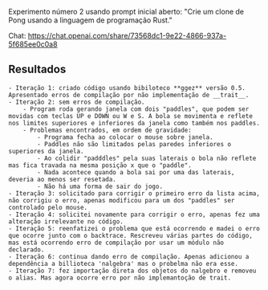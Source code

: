 
Experimento número 2 usando prompt inicial aberto: "Crie um clone de Pong usando a linguagem de programação Rust."

Chat: https://chat.openai.com/share/73568dc1-9e22-4866-937a-5f685ee0c0a8

## Resultados

    - Iteração 1: criado código usando bibiloteco **ggez** versão 0.5. Apresentado erros de compilação por não implementação de __trait__.
    - Iteração 2: sem erros de compilação. 
        - Program roda gerando janela com dois "paddles", que podem ser movidas com teclas UP e DOWN ou W e S. A bola se movimenta e reflete nos limites superiores e inferiores da janela como também nos paddles.
        - Problemas encontrados, em ordem de gravidade:
            - Programa fecha ao colocar o mouse sobre janela.
            - Paddles não são limitados pelas paredes inferiores o superiores da janela.
            - Ao colidir "padddles" pela suas laterais o bola não reflete mas fica travada na mesma posição x que o "paddle".
            - Nada acontece quando a bola sai por uma das laterais, deveria ao menos ser resetada.
            - Não há uma forma de sair do jogo.
    - Iteração 3: solicitado para corrigir o primeiro erro da lista acima, não corrigiu o erro, apenas modificou para um dos "paddles" ser controlado pelo mouse.
    - Iteração 4: solicitei novamente para corrigir o erro, apenas fez uma alteração irrelevante no código.
    - Iteração 5: reenfatizei o problema que está ocorrendo e madei o erro que ocorre junto com o backtrace. Rescreveu várias partes do código, mas está ocorrendo erro de compilação por usar um módulo não declarado.
    - Iteração 6: continua dando erro de compilação. Apenas adicionou a dependência a billioteca 'nalgebra' mas o probelma não era esse.
    - Iteração 7: fez importação direta dos objetos do nalgebro e removeu o alias. Mas agora ocorre erro por não implemantoção de trait.

